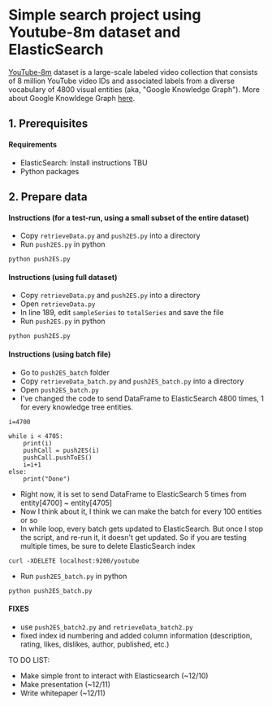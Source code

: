 # Simple search project using Youtube-8m dataset and ElasticSearch

[YouTube-8m](https://research.google.com/youtube8m/) dataset is a large-scale labeled video collection that consists of 8 million YouTube video IDs and associated labels from a diverse vocabulary of 4800 visual entities (aka, "Google Knowledge Graph"). More about Google Knowldege Graph [here](https://www.google.com/intl/bn/insidesearch/features/search/knowledge.html). 

## 1. Prerequisites
#### Requirements
* ElasticSearch: Install instructions TBU
* Python packages

## 2. Prepare data
#### Instructions (for a test-run, using a small subset of the entire dataset)
* Copy `retrieveData.py` and `push2ES.py` into a directory
* Run `push2ES.py` in python
```
python push2ES.py
```
#### Instructions (using full dataset)
* Copy `retrieveData.py` and `push2ES.py` into a directory
* Open `retrieveData.py`
* In line 189, edit `sampleSeries` to `totalSeries` and save the file
* Run `push2ES.py` in python
```
python push2ES.py
```
#### Instructions (using batch file)
* Go to `push2ES_batch` folder
* Copy `retrieveData_batch.py` and `push2ES_batch.py` into a directory
* Open `push2ES_batch.py`
* I've changed the code to send DataFrame to ElasticSearch 4800 times, 1 for every knowledge tree entities. 
```
i=4700

while i < 4705:
    print(i)
    pushCall = push2ES(i)
    pushCall.pushToES()
    i=i+1
else:
    print("Done")
```
* Right now, it is set to send DataFrame to ElasticSearch 5 times from entity[4700] ~ entity[4705]
* Now I think about it, I think we can make the batch for every 100 entities or so
* In while loop, every batch gets updated to ElasticSearch. But once I stop the script, and re-run it, it doesn't get updated. So if you are testing multiple times, be sure to delete ElasticSearch index
```
curl -XDELETE localhost:9200/youtube
```
* Run `push2ES_batch.py` in python
```
python push2ES_batch.py
```

#### FIXES

* use `push2ES_batch2.py` and `retrieveData_batch2.py`
* fixed index id numbering and added column information (description, rating, likes, dislikes, author, published, etc.)



TO DO LIST:
* Make simple front to interact with Elasticsearch (~12/10) 
* Make presentation (~12/11)
* Write whitepaper (~12/11)
